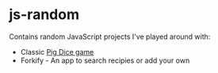 # js-random

Contains random JavaScript projects I've played around with:
* Classic [Pig Dice game](https://en.wikipedia.org/wiki/Pig_(dice_game))
* Forkify - An app to search recipies or add your own
